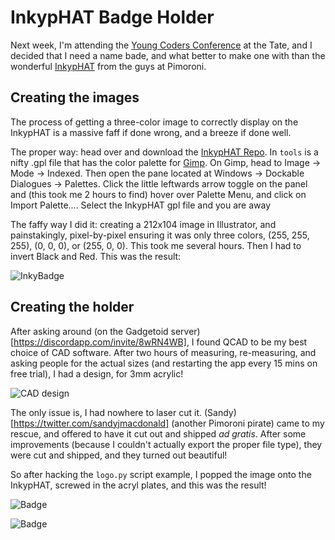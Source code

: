 # InkypHAT Badge Holder

Next week, I'm attending the [Young Coders Conference](https://youngcodersconference.wordpress.com/) at the Tate, and I decided that I need a name bade, and what better to make one with than the wonderful [InkypHAT](https://shop.pimoroni.com/products/inky-phat) from the guys at Pimoroni.

## Creating the images

The process of getting a three-color image to correctly display on the InkypHAT is a massive faff if done wrong, and a breeze if done well.

The proper way: head over and download the [InkypHAT Repo](https://github.com/pimoroni/inky-phat). In `tools` is a nifty .gpl file that has the color palette for [Gimp](https://www.gimp.org/). On Gimp, head to Image -> Mode -> Indexed. Then open the pane located at Windows -> Dockable Dialogues -> Palettes. Click the little leftwards arrow toggle on the panel and (this took me 2 hours to find) hover over Palette Menu, and click on Import Palette.... Select the InkypHAT gpl file and you are away

The faffy way I did it: creating a 212x104 image in Illustrator, and painstakingly, pixel-by-pixel ensuring it was only three colors, (255, 255, 255), (0, 0, 0), or (255, 0, 0). This took me several hours. Then I had to invert Black and Red. This was the result:

![InkyBadge](https://raw.githubusercontent.com/3hundred4teen/3hundred4teen/master/assets/images/inky-holder/badge.png "InkyBadge")

## Creating the holder

After asking around (on the Gadgetoid server)[https://discordapp.com/invite/8wRN4WB], I found QCAD to be my best choice of CAD software. After two hours of measuring, re-measuring, and asking people for the actual sizes (and restarting the app every 15 mins on free trial), I had a design, for 3mm acrylic!

![CAD design](https://raw.githubusercontent.com/3hundred4teen/3hundred4teen/master/assets/images/inky-holder/caddesign.png "InkyBadge")

The only issue is, I had nowhere to laser cut it. (Sandy)[https://twitter.com/sandyjmacdonald] (another Pimoroni pirate) came to my rescue, and offered to have it cut out and shipped *ad gratis*. After some improvements (because I couldn't actually export the proper file type), they were cut and shipped, and they turned out beautiful!

So after hacking the `logo.py` script example, I popped the image onto the InkypHAT, screwed in the acryl plates, and this was the result!

![Badge](https://raw.githubusercontent.com/3hundred4teen/3hundred4teen/master/assets/images/inky-holder/holder-2.jpg "InkyBadge")

![Badge](https://raw.githubusercontent.com/3hundred4teen/3hundred4teen/master/assets/images/inky-holder/holder-5.jpg "InkyBadge")
